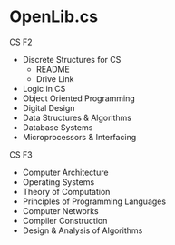 # OpenLib.cs

CS F2
* Discrete Structures for CS
  - README
  - Drive Link
* Logic in CS
* Object Oriented Programming
* Digital Design
* Data Structures & Algorithms
* Database Systems
* Microprocessors & Interfacing

CS F3
* Computer Architecture
* Operating Systems
* Theory of Computation
* Principles of Programming Languages
* Computer Networks
* Compiler Construction
* Design & Analysis of Algorithms

